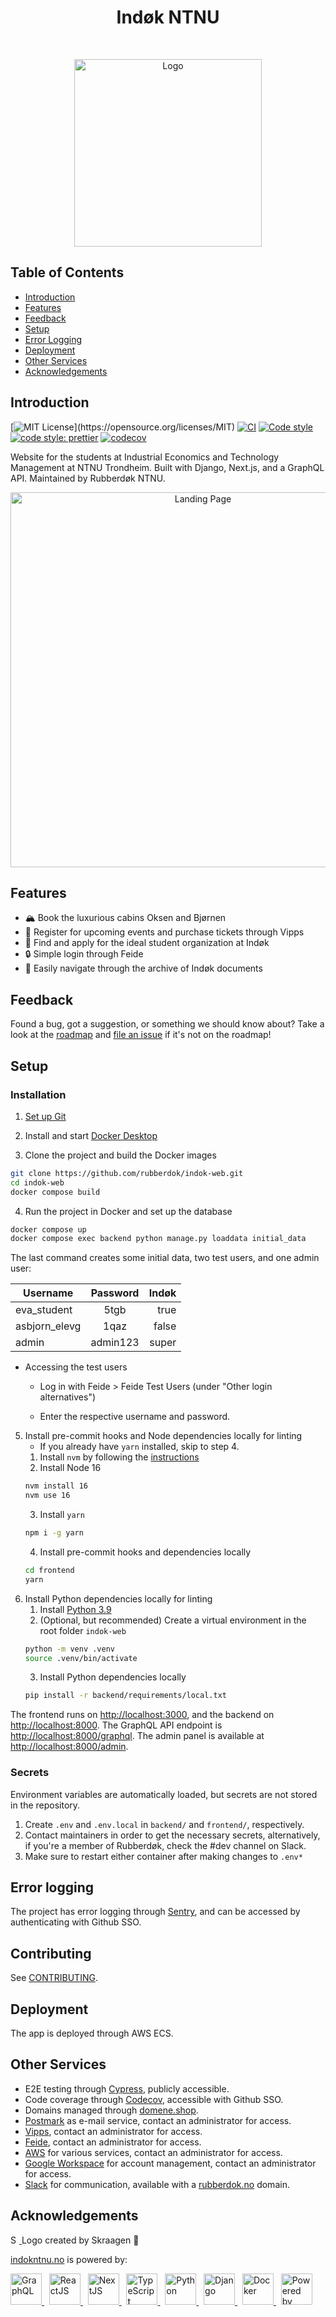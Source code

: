 <h1 align="center">Indøk NTNU</h1><br>
<p align="center">
  <a href="https://www.indokntnu.no/">
    <img alt="Logo" title="Rubberdøk" src="https://github.com/rubberdok/indok-web/blob/docs/assets/rubberdok_logo.svg" width="300">
  </a>
</p>

## Table of Contents

- [Introduction](#introduction)
- [Features](#features)
- [Feedback](#feedback)
- [Setup](#setup)
- [Error Logging](#error-logging)
- [Deployment](#deployment)
- [Other Services](#other-services)
- [Acknowledgements](#acknowledgements)

## Introduction

[![MIT License](https://img.shields.io/apm/l/atomic-design-ui.svg?)](https://opensource.org/licenses/MIT)
[![CI](https://github.com/rubberdok/indok-web/actions/workflows/ci.yml/badge.svg)](https://github.com/rubberdok/indok-web/actions/workflows/ci.yml)
[![Code style](https://img.shields.io/badge/code%20style-black-black?style=flat)](https://github.com/psf/black)
[![code style: prettier](https://img.shields.io/badge/code_style-prettier-ff69b4.svg?style=flat)](https://github.com/prettier/prettier)
[![codecov](https://codecov.io/gh/rubberdok/indok-web/branch/main/graph/badge.svg?token=UO2NENP9Z8)](https://codecov.io/gh/rubberdok/indok-web)

Website for the students at Industrial Economics and Technology Management at NTNU Trondheim. Built with Django, Next.js, and a GraphQL API. Maintained by Rubberdøk NTNU.

<p align="center">
  <a href="https://www.indokntnu.no/">
    <img alt="Landing Page" title="Indøk NTNU" src="https://github.com/rubberdok/indok-web/blob/docs/assets/Index.png" width="600">
  </a>
</p>

## Features

- 🏔 Book the luxurious cabins Oksen and Bjørnen
- 💸 Register for upcoming events and purchase tickets through Vipps
- 🎉 Find and apply for the ideal student organization at Indøk
- 🔒 Simple login through Feide
- 📝 Easily navigate through the archive of Indøk documents

## Feedback

Found a bug, got a suggestion, or something we should know about? Take a look at the [roadmap](https://github.com/orgs/rubberdok/projects/2) and
[file an issue](https://github.com/rubberdok/indok-web/issues/new) if it's not on the roadmap!

## Setup

### Installation

1. [Set up Git](https://docs.github.com/en/get-started/quickstart/set-up-git)

2. Install and start [Docker Desktop](https://www.docker.com/products/docker-desktop)

3. Clone the project and build the Docker images

```zsh
git clone https://github.com/rubberdok/indok-web.git
cd indok-web
docker compose build
```

4. Run the project in Docker and set up the database

```zsh
docker compose up
docker compose exec backend python manage.py loaddata initial_data
```

The last command creates some initial data, two test users, and one admin user:

| Username      | Password | Indøk |
| ------------- | :------: | ----: |
| eva_student   |   5tgb   |  true |
| asbjorn_elevg |   1qaz   | false |
| admin         | admin123 | super |

- Accessing the test users

  - Log in with Feide > Feide Test Users (under "Other login alternatives")

  - Enter the respective username and password.

5. Install pre-commit hooks and Node dependencies locally for linting
   - If you already have `yarn` installed, skip to step 4.
   1. Install `nvm` by following the [instructions](https://github.com/nvm-sh/nvm#installing-and-updating)
   2. Install Node 16
   ```zsh
   nvm install 16
   nvm use 16
   ```
   3. Install `yarn`
   ```zsh
   npm i -g yarn
   ```
   4. Install pre-commit hooks and dependencies locally
   ```zsh
   cd frontend
   yarn
   ```
6. Install Python dependencies locally for linting
   1. Install [Python 3.9](https://www.python.org/downloads/release/python-397/)
   2. (Optional, but recommended) Create a virtual environment in the root folder `indok-web`
   ```zsh
   python -m venv .venv
   source .venv/bin/activate
   ```
   3. Install Python dependencies locally
   ```zsh
   pip install -r backend/requirements/local.txt
   ```

The frontend runs on [http://localhost:3000](http://localhost:3000), and the backend on [http://localhost:8000](http://localhost:8000). The GraphQL API endpoint is [http://localhost:8000/graphql](http://localhost:8000/graphql). The admin panel is available at [http://localhost:8000/admin](http://localhost:8000/admin).

### Secrets

Environment variables are automatically loaded, but secrets are not stored in the repository.

1. Create `.env` and `.env.local` in `backend/` and `frontend/`, respectively.
2. Contact maintainers in order to get the necessary secrets, alternatively, if you're a member of Rubberdøk, check the #dev channel on Slack.
3. Make sure to restart either container after making changes to `.env*`

## Error logging

The project has error logging through [Sentry](sentry.io), and can be accessed by authenticating with Github SSO.

## Contributing

See [CONTRIBUTING](CONTRIBUDING.md).

## Deployment

The app is deployed through AWS ECS.

## Other Services

- E2E testing through [Cypress](cypress.io), publicly accessible.
- Code coverage through [Codecov](codecov.io), accessible with Github SSO.
- Domains managed through [domene.shop](domene.shop).
- [Postmark](postmarkapp.com) as e-mail service, contact an administrator for access.
- [Vipps](portal.vipps.no), contact an administrator for access.
- [Feide](kunde.feide.no), contact an administrator for access.
- [AWS](https://rubberdok.signin.aws.amazon.com/console/) for various services, contact an administrator for access.
- [Google Workspace](admin.google.com) for account management, contact an administrator for access.
- [Slack](slack.com) for communication, available with a [rubberdok.no](rubberdok.no) domain.

## Acknowledgements

<p float="left">
  <a href="https://github.com/Skraagen">
    <img alt="Skraagen" src="https://avatars1.githubusercontent.com/u/18050179?s=400&v=4" width="14">
  </a>
  Logo created by Skraagen 🦆
</p>

[indokntnu.no](https://www.indokntnu.no) is powered by:

<p float="left">
  <a href="https://graphql.org/">
     <img alt="GraphQL" src="https://upload.wikimedia.org/wikipedia/commons/1/17/GraphQL_Logo.svg" height="50">
  </a>
  &nbsp;
  <a href="https://reactjs.org">
    <img alt="ReactJS" src="https://upload.wikimedia.org/wikipedia/commons/a/a7/React-icon.svg" height="50">
  </a>
  &nbsp;
  <a href="https://nextjs.org">
    <img alt="NextJS" src="https://github.com/rubberdok/indok-web/blob/docs/assets/nextjs_logo.svg" height="50">
  </a>
  &nbsp;
  <a href="https://www.typescriptlang.org/">
    <img alt="TypeScript" src="https://upload.wikimedia.org/wikipedia/commons/4/4c/Typescript_logo_2020.svg" height="50">
  </a>
  &nbsp;
  <a href="https://www.python.org">
    <img alt="Python" src="https://upload.wikimedia.org/wikipedia/commons/c/c3/Python-logo-notext.svg" height="50">
  </a>
  &nbsp;
  <a href="https://www.djangoproject.com">
    <img alt="Django" src="https://github.com/rubberdok/indok-web/blob/docs/assets/django_logo.svg" height="50">
  </a>
  &nbsp;
  <a href="https://www.docker.com">
    <img alt="Docker" src="https://www.docker.com/sites/default/files/d8/styles/role_icon/public/2019-07/vertical-logo-monochromatic.png?itok=erja9lKc" height="50">
  </a>
  &nbsp;
  <a href="https://aws.amazon.com/">
    <img src="https://github.com/rubberdok/indok-web/blob/docs/assets/aws_logo.svg" alt="Powered by AWS Cloud Computing", height="50">
  </a>
</p>
